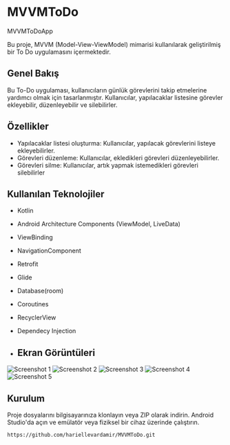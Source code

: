 # MVVMToDo
 MVVMToDoApp

Bu proje, MVVM (Model-View-ViewModel) mimarisi kullanılarak geliştirilmiş bir To Do uygulamasını içermektedir.

## Genel Bakış

Bu To-Do uygulaması, kullanıcıların günlük görevlerini takip etmelerine yardımcı olmak için tasarlanmıştır. Kullanıcılar, yapılacaklar listesine görevler ekleyebilir, düzenleyebilir ve silebilirler.


## Özellikler

- Yapılacaklar listesi oluşturma: Kullanıcılar, yapılacak görevlerini listeye ekleyebilirler.
- Görevleri düzenleme: Kullanıcılar, ekledikleri görevleri düzenleyebilirler.
- Görevleri silme: Kullanıcılar, artık yapmak istemedikleri görevleri silebilirler
  
## Kullanılan Teknolojiler

- Kotlin

- Android Architecture Components (ViewModel, LiveData)

- ViewBinding

- NavigationComponent

- Retrofit

- Glide

- Database(room)

- Coroutines

- RecyclerView

- Dependecy Injection


- ## Ekran Görüntüleri

![Screenshot 1](app/src/main/java/com/example/mvvmtodoapp/utils/ScreenShots/ToDo_MainScreen.jpg)
![Screenshot 2](app/src/main/java/com/example/mvvmtodoapp/utils/ScreenShots/ToDo_SaveScreen.jpg)
![Screenshot 3](app/src/main/java/com/example/mvvmtodoapp/utils/ScreenShots/ToDo_UpdateScreen.jpg)
![Screenshot 4](app/src/main/java/com/example/mvvmtodoapp/utils/ScreenShots/ToDo_DeleteScreen.jpg)
![Screenshot 5](app/src/main/java/com/example/mvvmtodoapp/utils/ScreenShots/ToDo_DarkMainScreen.jpg)


## Kurulum

Proje dosyalarını bilgisayarınıza klonlayın veya ZIP olarak indirin. Android Studio'da açın ve emülatör veya fiziksel bir cihaz üzerinde çalıştırın.

```bash
https://github.com/hariellevardamir/MVVMToDo.git
